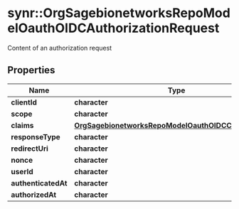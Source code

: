 # synr::OrgSagebionetworksRepoModelOauthOIDCAuthorizationRequest

Content of an authorization request

## Properties
Name | Type | Description | Notes
------------ | ------------- | ------------- | -------------
**clientId** | **character** |  | [optional] 
**scope** | **character** |  | [optional] 
**claims** | [**OrgSagebionetworksRepoModelOauthOIDCClaimsRequest**](org.sagebionetworks.repo.model.oauth.OIDCClaimsRequest.md) |  | [optional] 
**responseType** | **character** |  | [optional] 
**redirectUri** | **character** |  | [optional] 
**nonce** | **character** |  | [optional] 
**userId** | **character** |  | [optional] 
**authenticatedAt** | **character** |  | [optional] 
**authorizedAt** | **character** |  | [optional] 


